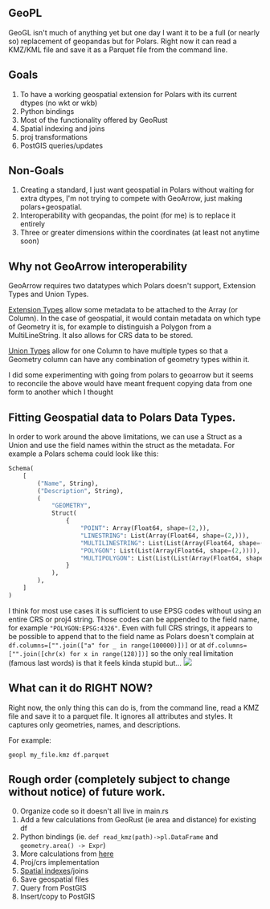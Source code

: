## GeoPL

GeoGL isn't much of anything yet but one day I want it to be a full (or nearly so) replacement of geopandas but for Polars. Right now it can read a KMZ/KML file and save it as a Parquet file from the command line. 

## Goals
1. To have a working geospatial extension for Polars with its current dtypes (no wkt or wkb)
2. Python bindings
3. Most of the functionality offered by GeoRust
4. Spatial indexing and joins
5. proj transformations 
6. PostGIS queries/updates

## Non-Goals
1. Creating a standard, I just want geospatial in Polars without waiting for extra dtypes, I'm not trying to compete with GeoArrow, just making polars+geospatial.
2. Interoperability with geopandas, the point (for me) is to replace it entirely
3. Three or greater dimensions within the coordinates (at least not anytime soon)

## Why not GeoArrow interoperability
GeoArrow requires two datatypes which Polars doesn't support, Extension Types and Union Types. 

[Extension Types](https://arrow.apache.org/docs/format/Columnar.html#format-metadata-extension-types) allow some metadata to be attached to the Array (or Column). In the case of geospatial, it would contain metadata on which type of Geometry it is, for example to distinguish a Polygon from a MultiLineString. It also allows for CRS data to be stored.

[Union Types](https://wesm.github.io/arrow-site-test/format/Layout.html) allow for one Column to have multiple types so that a Geometry column can have any combination of geometry types within it.

I did some experimenting with going from polars to geoarrow but it seems to reconcile the above would have meant frequent copying data from one form to another which I thought

## Fitting Geospatial data to Polars Data Types.
In order to work around the above limitations, we can use a Struct as a Union and use the field names within the struct as the metadata. For example a Polars schema could look like this:

```python
Schema(
    [
        ("Name", String),
        ("Description", String),
        (
            "GEOMETRY",
            Struct(
                {
                    "POINT": Array(Float64, shape=(2,)),
                    "LINESTRING": List(Array(Float64, shape=(2,))),
                    "MULTILINESTRING": List(List(Array(Float64, shape=(2,)))),
                    "POLYGON": List(List(Array(Float64, shape=(2,)))),
                    "MULTIPOLYGON": List(List(List(Array(Float64, shape=(2,))))),
                }
            ),
        ),
    ]
)
```

I think for most use cases it is sufficient to use EPSG codes without using an entire CRS or proj4 string. Those codes can be appended to the field name, for example `"POLYGON:EPSG:4326"`. Even with full CRS strings, it appears to be possible to append that to the field name as Polars doesn't complain at `df.columns=["".join(["a" for _ in range(100000)])]` or at `df.columns=["".join([chr(x) for x in range(128)])]` so the only real limitation (famous last words) is that it feels kinda stupid but... ![](https://media1.tenor.com/m/CzpafO9hVaYAAAAd/its-not-stupid-if-it-works-alina.gif)


## What can it do RIGHT NOW?

Right now, the only thing this can do is, from the command line, read a KMZ file and save it to a parquet file. It ignores all attributes and styles. It captures only geometries, names, and descriptions.

For example:

```shell
geopl my_file.kmz df.parquet
```

## Rough order (completely subject to change without notice) of future work.
0. Organize code so it doesn't all live in main.rs
1. Add a few calculations from GeoRust (ie area and distance) for existing df
2. Python bindings (ie. `def read_kmz(path)->pl.DataFrame` and `geometry.area() -> Expr`)
3. More calculations from [here](https://docs.rs/geo/latest/geo/)
4. Proj/crs implementation
5. [Spatial indexes](https://docs.rs/rstar/0.12.0/rstar/struct.RTree.html#usage)/joins 
6. Save geospatial files
7. Query from PostGIS
8. Insert/copy to PostGIS